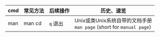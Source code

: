 |cmd|常见方法|后续操作|历史、速览
|---|---|---|---|
|man|man cd|`q` 退出|Unix或类Unix系统自带的文档手册<br>`man page` (short for `manual page`) |

